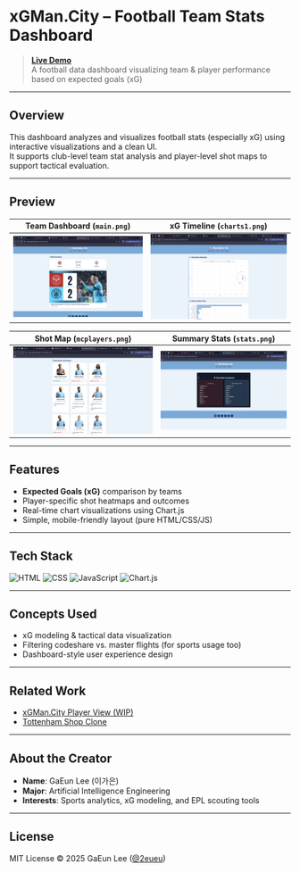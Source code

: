 # xGMan.City – Football Team Stats Dashboard

>  **[Live Demo](https://2eueu.github.io/xgman.city/teamstats.html)**  
> A football data dashboard visualizing team & player performance based on expected goals (xG)

---

##  Overview

This dashboard analyzes and visualizes football stats (especially xG) using interactive visualizations and a clean UI.  
It supports club-level team stat analysis and player-level shot maps to support tactical evaluation.

---

## Preview

| Team Dashboard (`main.png`) | xG Timeline (`charts1.png`) |
|-----------------------------|------------------------------|
| ![Main View](./assets/main.png) | ![xG Chart](./assets/charts1.png) |

| Shot Map (`mcplayers.png`) | Summary Stats (`stats.png`) |
|----------------------------|------------------------------|
| ![Player Shot Map](./assets/mcplayers.png) | ![xG Stats](./assets/stats.png) |

---

##  Features

-  **Expected Goals (xG)** comparison by teams
-  Player-specific shot heatmaps and outcomes
-  Real-time chart visualizations using Chart.js
-  Simple, mobile-friendly layout (pure HTML/CSS/JS)

---

##  Tech Stack

![HTML](https://img.shields.io/badge/HTML-E34F26?style=for-the-badge&logo=html5&logoColor=white)
![CSS](https://img.shields.io/badge/CSS-1572B6?style=for-the-badge&logo=css3&logoColor=white)
![JavaScript](https://img.shields.io/badge/JavaScript-F7DF1E?style=for-the-badge&logo=javascript&logoColor=black)
![Chart.js](https://img.shields.io/badge/Chart.js-FF6384?style=for-the-badge&logo=chartdotjs&logoColor=white)

---

## Concepts Used

-  xG modeling & tactical data visualization
-  Filtering codeshare vs. master flights (for sports usage too)
-  Dashboard-style user experience design

---

##  Related Work

- [xGMan.City Player View (WIP)](https://2eueu.github.io/xgman.city/playerview.html)
- [Tottenham Shop Clone](https://2eueu.github.io/spurs-shop-clone/)

---

##  About the Creator

-  **Name**: GaEun Lee (이가은)  
-  **Major**: Artificial Intelligence Engineering  
-  **Interests**: Sports analytics, xG modeling, and EPL scouting tools

---

##  License

MIT License © 2025 GaEun Lee ([@2eueu](https://github.com/2eueu))

